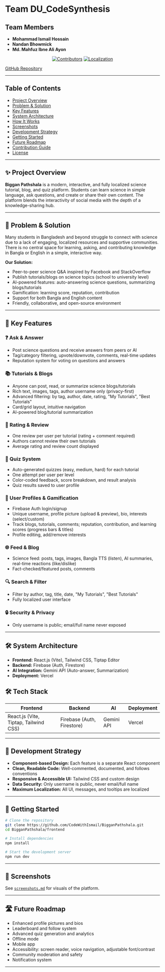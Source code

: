 # Team DU_CodeSynthesis

## Team Members

- **Mohammad Ismail Hossain**
- **Nandan Bhowmick**
- **Md. Mahfuz Ibne Ali Ayon**

<!-- Badges -->
<p align="center">
  <a href="https://github.com/CodeWithIsmail/BigganPathshala/graphs/contributors"><img src="https://img.shields.io/github/contributors/CodeWithIsmail/BigganPathshala" alt="Contributors"></a>
  <a href="#localization"><img src="https://img.shields.io/badge/lang-bn--BD%20%7C%20en--US-blue" alt="Localization"></a>
</p>

[GitHub Repository](https://github.com/CodeWithIsmail/BigganPathshala)

---

## Table of Contents

- [Project Overview](#project-overview)
- [Problem & Solution](#problem--solution)
- [Key Features](#key-features)
- [System Architecture](#system-architecture)
- [How It Works](#how-it-works)
- [Screenshots](#screenshots)
- [Development Strategy](#development-strategy)
- [Getting Started](#getting-started)
- [Future Roadmap](#future-roadmap)
- [Contribution Guide](#contribution-guide)
- [License](#license)

---


## ✨ Project Overview

**Biggan Pathshala** is a modern, interactive, and fully localized science tutorial, blog, and quiz platform. Students can learn science in simple language, ask questions, and create or share their own content. The platform blends the interactivity of social media with the depth of a knowledge-sharing hub.

---

## 🚩 Problem & Solution

Many students in Bangladesh and beyond struggle to connect with science due to a lack of engaging, localized resources and supportive communities. There is no central space for learning, asking, and contributing knowledge in Bangla or English in a simple, interactive way.

**Our Solution:**

- Peer-to-peer science Q&A inspired by Facebook and StackOverflow
- Publish tutorials/blogs on science topics (school to university level)
- AI-powered features: auto-answering science questions, summarizing blogs/tutorials
- Gamification: learning score, reputation, contribution
- Support for both Bangla and English content
- Friendly, collaborative, and open-source environment

---

## 🌟 Key Features

### ❓ Ask & Answer

- Post science questions and receive answers from peers or AI
- Tag/category filtering, upvote/downvote, comments, real-time updates
- Reputation system for voting on questions and answers

### 📚 Tutorials & Blogs

- Anyone can post, read, or summarize science blogs/tutorials
- Rich text, images, tags, author username only (privacy-first)
- Advanced filtering: by tag, author, date, rating, "My Tutorials", "Best Tutorials"
- Card/grid layout, intuitive navigation
- AI-powered blog/tutorial summarization

### 📝 Rating & Review

- One review per user per tutorial (rating + comment required)
- Authors cannot review their own tutorials
- Average rating and review count displayed

### 🧠 Quiz System

- Auto-generated quizzes (easy, medium, hard) for each tutorial
- One attempt per user per level
- Color-coded feedback, score breakdown, and result analysis
- Quiz results saved to user profile

### 👤 User Profiles & Gamification

- Firebase Auth login/signup
- Unique username, profile picture (upload & preview), bio, interests (select/custom)
- Track blogs, tutorials, comments; reputation, contribution, and learning scores (progress bars & titles)
- Profile editing, add/remove interests

### 🌐 Feed & Blog

- Science feed: posts, tags, images, Bangla TTS (listen), AI summaries, real-time reactions (like/dislike)
- Fact-checked/featured posts, comments

### 🔍 Search & Filter

- Filter by author, tag, title, date, "My Tutorials", "Best Tutorials"
- Fully localized user interface

### 🔒 Security & Privacy

- Only username is public; email/full name never exposed

---

## 🛠️ System Architecture

- **Frontend:** React.js (Vite), Tailwind CSS, Tiptap Editor
- **Backend:** Firebase (Auth, Firestore)
- **AI Integration:** Gemini API (Auto-answer, Summarization)
- **Deployment:** Vercel

## 🛠️ Tech Stack

| Frontend                              | Backend                    | AI         | Deployment |
| ------------------------------------- | -------------------------- | ---------- | ---------- |
| React.js (Vite, Tiptap, Tailwind CSS) | Firebase (Auth, Firestore) | Gemini API | Vercel     |

---

## 🧩 Development Strategy

- **Component-based Design:** Each feature is a separate React component
- **Clean, Readable Code:** Well-commented, documented, and follows conventions
- **Responsive & Accessible UI:** Tailwind CSS and custom design
- **Data Security:** Only username is public, never email/full name
- **Maximum Localization:** All UI, messages, and tooltips are localized

---

## 🚀 Getting Started

```bash
# Clone the repository
git clone https://github.com/CodeWithIsmail/BigganPathshala.git
cd BigganPathshala/frontend

# Install dependencies
npm install

# Start the development server
npm run dev
```

---

## 📸 Screenshots

See [`screenshots.md`](screenshots.md) for visuals of the platform.

---


## 🛣️ Future Roadmap

- Enhanced profile pictures and bios
- Leaderboard and follow system
- Advanced quiz generation and analytics
- Offline mode
- Mobile app
- Accessibility: screen reader, voice navigation, adjustable font/contrast
- Community moderation and safety
- Notification system

---